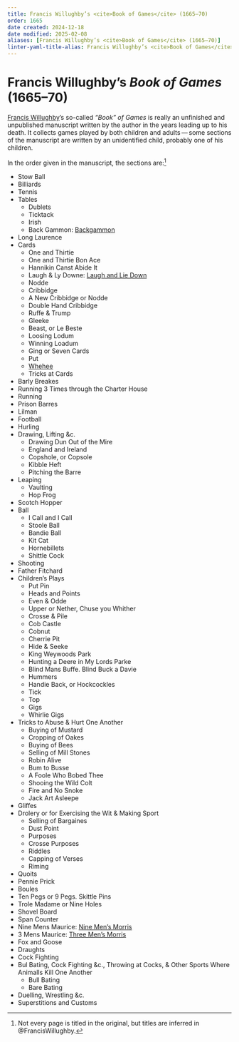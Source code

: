 ```yaml
---
title: Francis Willughby’s <cite>Book of Games</cite> (1665–70)
order: 1665
date created: 2024-12-18
date modified: 2025-02-08
aliases: [Francis Willughby’s <cite>Book of Games</cite> (1665–70)]
linter-yaml-title-alias: Francis Willughby’s <cite>Book of Games</cite> (1665–70)
---
```

# Francis Willughby’s <cite>Book of Games</cite> (1665–70)

<a href="https://en.wikipedia.org/wiki/Francis_Willughby">Francis Willughby</a>’s so-called <cite>“Book” of Games</cite> is really an unfinished and unpublished manuscript written by the author in the years leading up to his death. It collects games played by both children and adults — some sections of the manuscript are written by an unidentified child, probably one of his children.

In the order given in the manuscript, the sections are:[^fn0]

[^fn0]: Not every page is titled in the original, but titles are inferred in @FrancisWillughby.

- Stow Ball
- Billiards
- Tennis
- Tables
    - Dublets
    - Ticktack
    - Irish
    - Back Gammon: [Backgammon](games/backgammon/backgammon.md)
- Long Laurence
- Cards
    - One and Thirtie
    - One and Thirtie Bon Ace
    - Hannikin Canst Abide It
    - Laugh & Ly Downe: [Laugh and Lie Down](games/laugh-and-lie-down/laugh-and-lie-down.md)
    - Nodde
    - Cribbidge
    - A New Cribbidge or Nodde
    - Double Hand Cribbidge
    - Ruffe & Trump
    - Gleeke
    - Beast, or Le Beste
    - Loosing Lodum
    - Winning Loadum
    - Ging or Seven Cards
    - Put
    - [Whehee](games/whehee/whehee.md)
    - Tricks at Cards
- Barly Breakes
- Running 3 Times through the Charter House
- Running
- Prison Barres
- Lilman
- Football
- Hurling
- Drawing, Lifting &c.
    - Drawing Dun Out of the Mire
    - England and Ireland
    - Copshole, or Copsole
    - Kibble Heft
    - Pitching the Barre
-  Leaping
    - Vaulting
    - Hop Frog
- Scotch Hopper
- Ball
    - I Call and I Call
    - Stoole Ball
    - Bandie Ball
    - Kit Cat
    - Hornebillets
    - Shittle Cock
- Shooting
- Father Fitchard
- Children’s Plays
    - Put Pin
    - Heads and Points
    - Even & Odde
    - Upper or Nether, Chuse you Whither
    - Crosse & Pile
    - Cob Castle
    - Cobnut
    - Cherrie Pit
    - Hide & Seeke
    - King Weywoods Park
    - Hunting a Deere in My Lords Parke
    - Blind Mans Buffe. Blind Buck a Davie
    - Hummers
    - Handie Back, or Hockcockles
    - Tick
    - Top
    - Gigs
    - Whirlie Gigs
- Tricks to Abuse & Hurt One Another
    - Buying of Mustard
    - Cropping of Oakes
    - Buying of Bees
    - Selling of Mill Stones
    - Robin Alive
    - Bum to Busse
    - A Foole Who Bobed Thee
    - Shooing the Wild Colt
    - Fire and No Snoke
    - Jack Art Asleepe
- Gliffes
- Drolery or for Exercising the Wit & Making Sport
    - Selling of Bargaines
    - Dust Point
    - Purposes
    - Crosse Purposes
    - Riddles
    - Capping of Verses
    - Riming
- Quoits
- Pennie Prick
- Boules
- Ten Pegs or 9 Pegs. Skittle Pins
- Trole Madame or Nine Holes
- Shovel Board
- Span Counter
- Nine Mens Maurice: [Nine Men’s Morris](games/nine-mens-morris/nine-mens-morris.md)
- 3 Mens Maurice: [Three Men’s Morris](games/three-mens-morris/three-mens-morris.md)
- Fox and Goose
- Draughts
- Cock Fighting
- Bul Bating, Cock Fighting &c., Throwing at Cocks, & Other Sports Where Animalls Kill One Another
    - Bull Bating
    - Bare Bating
- Duelling, Wrestling &c.
- Superstitions and Customs

